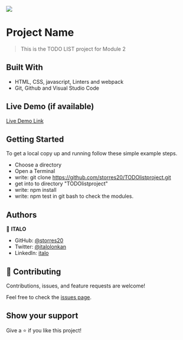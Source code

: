 ![](https://img.shields.io/badge/Microverse-blueviolet)

# Project Name

> This is the TODO LIST project for Module 2

## Built With

- HTML, CSS, javascript, Linters and webpack
- Git, Github and Visual Studio Code

## Live Demo (if available)

[Live Demo Link](https://storres20.github.io/TODOlistproject/dist/)

## Getting Started

To get a local copy up and running follow these simple example steps.

- Choose a directory
- Open a Terminal
- write: git clone https://github.com/storres20/TODOlistproject.git
- get into to directory "TODOlistproject"
- write: npm install
- write: npm test in git bash to check the modules.

## Authors

👤 **ITALO**

- GitHub: [@storres20](https://github.com/storres20)
- Twitter: [@italolonkan](https://twitter.com/italolonkan)
- LinkedIn: [italo](https://www.linkedin.com/in/italo-lon-kan/)


## 🤝 Contributing

Contributions, issues, and feature requests are welcome!

Feel free to check the [issues page](https://github.com/storres20/TODOlistproject/issues).

## Show your support

Give a ⭐️ if you like this project!
